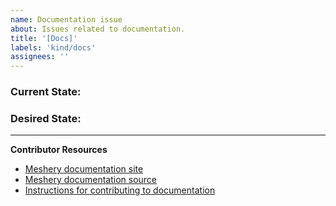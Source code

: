```yaml
---
name: Documentation issue
about: Issues related to documentation.
title: '[Docs]'
labels: 'kind/docs'
assignees: ''
---
```

### Current State:


### Desired State:

---
**Contributor Resources**
- [Meshery documentation site](https://docs.meshery.io)
- [Meshery documentation source](https://github.com/meshery/meshery/tree/master/docs)
- [Instructions for contributing to documentation](https://github.com/meshery/meshery/blob/master/CONTRIBUTING.md#documentation-contribution-flow)
